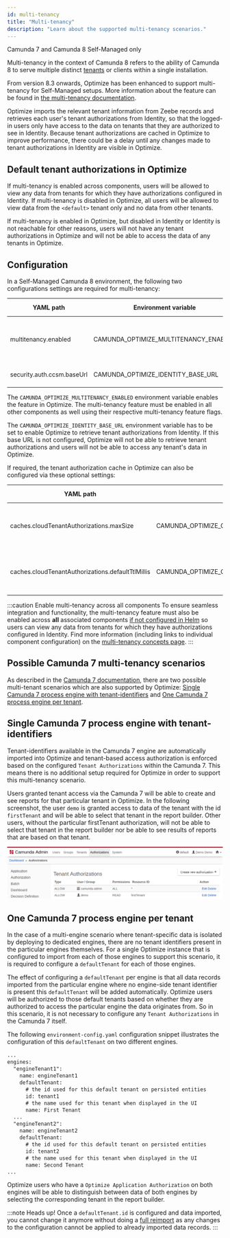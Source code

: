 ```yaml
---
id: multi-tenancy
title: "Multi-tenancy"
description: "Learn about the supported multi-tenancy scenarios."
---
```


<span class="badge badge--platform">Camunda 7 and Camunda 8 Self-Managed only</span>

Multi-tenancy in the context of Camunda 8 refers to the ability of Camunda 8 to serve multiple distinct [tenants](/docs/self-managed/identity/user-guide/tenants/managing-tenants.md) or
clients within a single installation.

From version 8.3 onwards, Optimize has been enhanced to support multi-tenancy for Self-Managed setups. More information about
the feature can be found in [the multi-tenancy documentation](/docs/self-managed/concepts/multi-tenancy.md).

Optimize imports the relevant tenant information from Zeebe records and retrieves each user's tenant authorizations from Identity, so that the logged-in users only have access to the data on tenants that they are authorized to see in Identity. Because tenant authorizations are cached in Optimize to improve performance, there could be a delay until any changes made to tenant authorizations in Identity are visible in Optimize.

## Default tenant authorizations in Optimize

If multi-tenancy is enabled across components, users will be allowed to view any data from tenants for which they have authorizations configured in Identity.
If multi-tenancy is disabled in Optimize, all users will be allowed to view data from the `<default>` tenant only and no data from other tenants.

If multi-tenancy is enabled in Optimize, but disabled in Identity or Identity is not reachable for other reasons, users will not have any tenant authorizations in Optimize and will not be able to access the data of any tenants in Optimize.

## Configuration

In a Self-Managed Camunda 8 environment, the following two configurations settings are required for multi-tenancy:

| YAML path                  | Environment variable                  | Default value | Description                                              |
| -------------------------- | ------------------------------------- | ------------- | -------------------------------------------------------- |
| multitenancy.enabled       | CAMUNDA_OPTIMIZE_MULTITENANCY_ENABLED | false         | Enables the Camunda 8 multi-tenancy feature in Optimize. |
| security.auth.ccsm.baseUrl | CAMUNDA_OPTIMIZE_IDENTITY_BASE_URL    | null          | The base URL of Identity.                                |

The `CAMUNDA_OPTIMIZE_MULTITENANCY_ENABLED` environment variable enables the feature in Optimize. The multi-tenancy feature must be enabled in all other components as well using their respective multi-tenancy feature flags.

The `CAMUNDA_OPTIMIZE_IDENTITY_BASE_URL` environment variable has to be set to enable Optimize to retrieve tenant authorizations from Identity. If this base URL is not configured, Optimize will not be able to retrieve tenant authorizations and users will not be able to access any tenant's data in Optimize.

If required, the tenant authorization cache in Optimize can also be configured via these optional settings:

| YAML path                                         | Environment variable                                                           | Default value | Description                                                        |
| ------------------------------------------------- | ------------------------------------------------------------------------------ | ------------- | ------------------------------------------------------------------ |
| caches.cloudTenantAuthorizations.maxSize          | CAMUNDA_OPTIMIZE_CACHES_CLOUD_TENANT_AUTHORIZATIONS_MAX_SIZE                   | 10000         | The maximum size of the Camunda 8 tenant authorizations cache.     |
| caches.cloudTenantAuthorizations.defaultTtlMillis | CAMUNDA_OPTIMIZE_CACHES_CLOUD_TENANT_AUTHORIZATIONS_MIN_FETCH_INTERVAL_SECONDS | 300000        | The time in milliseconds the tenant authorizations will be cached. |

:::caution Enable multi-tenancy across all components
To ensure seamless integration and functionality, the multi-tenancy feature must also be enabled across **all** associated components [if not configured in Helm](/docs/self-managed/concepts/multi-tenancy.md) so users can view any data from tenants for which they have authorizations configured in Identity. Find more information (including links to individual component configuration) on the [multi-tenancy concepts page](/docs/self-managed/concepts/multi-tenancy.md).
:::

## Possible Camunda 7 multi-tenancy scenarios

As described in the [Camunda 7 documentation](https://docs.camunda.org/manual/latest/user-guide/process-engine/multi-tenancy/), there are two possible multi-tenant scenarios which are also supported by Optimize: [Single Camunda 7 process engine with tenant-identifiers](#single-camunda-7-process-engine-with-tenant-identifiers) and [One Camunda 7 process engine per tenant](#one-camunda-7-process-engine-per-tenant).

## Single Camunda 7 process engine with tenant-identifiers

Tenant-identifiers available in the Camunda 7 engine are automatically imported into Optimize and tenant-based access authorization is enforced based on the configured `Tenant Authorizations` within the Camunda 7. This means there is no additional setup required for Optimize in order to support this multi-tenancy scenario.

Users granted tenant access via the Camunda 7 will be able to create and see reports for that particular tenant in Optimize. In the following screenshot, the user `demo` is granted access to data of the tenant with the id `firstTenant` and will be able to select that tenant in the report builder. Other users, without the particular firstTenant authorization, will not be able to select that tenant in the report builder nor be able to see results of reports that are based on that tenant.

![Tenant Authorization](img/admin-tenant-authorization.png)

## One Camunda 7 process engine per tenant

In the case of a multi-engine scenario where tenant-specific data is isolated by deploying to dedicated engines, there are no tenant identifiers present in the particular engines themselves. For a single Optimize instance that is configured to import from each of those engines to support this scenario, it is required to configure a `defaultTenant` for each of those engines.

The effect of configuring a `defaultTenant` per engine is that all data records imported from the particular engine where no engine-side tenant identifier is present this `defaultTenant` will be added automatically. Optimize users will be authorized to those default tenants based on whether they are authorized to access the particular engine the data originates from. So in this scenario, it is not necessary to configure any `Tenant Authorizations` in the Camunda 7 itself.

The following `environment-config.yaml` configuration snippet illustrates the configuration of this `defaultTenant` on two different engines.

```
...
engines:
  "engineTenant1":
    name: engineTenant1
    defaultTenant:
      # the id used for this default tenant on persisted entities
      id: tenant1
      # the name used for this tenant when displayed in the UI
      name: First Tenant
  ...
  "engineTenant2":
    name: engineTenant2
    defaultTenant:
      # the id used for this default tenant on persisted entities
      id: tenant2
      # the name used for this tenant when displayed in the UI
      name: Second Tenant
...
```

Optimize users who have a `Optimize Application Authorization` on both engines will be able to distinguish between data of both engines by selecting the corresponding tenant in the report builder.

:::note Heads up!
Once a `defaultTenant.id` is configured and data imported, you cannot change it anymore without doing a [full reimport](./../migration-update/instructions.md#force-reimport-of-engine-data-in-optimize) as any changes to the configuration cannot be applied to already imported data records.
:::
